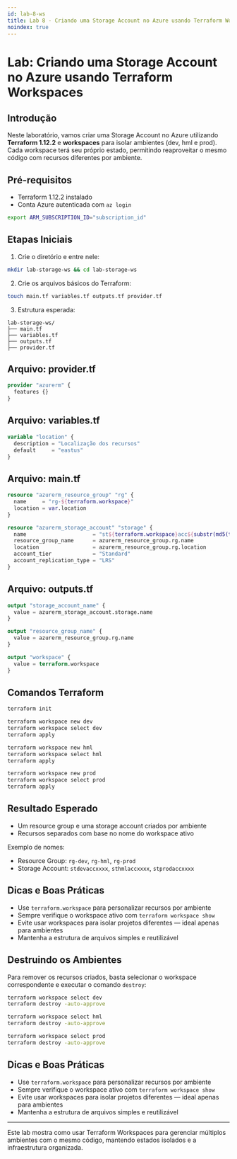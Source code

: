 ```yaml
---
id: lab-8-ws
title: Lab 8 - Criando uma Storage Account no Azure usando Terraform Workspaces
noindex: true
---
```

# Lab: Criando uma Storage Account no Azure usando Terraform Workspaces

## Introdução
Neste laboratório, vamos criar uma Storage Account no Azure utilizando **Terraform 1.12.2** e **workspaces** para isolar ambientes (dev, hml e prod). Cada workspace terá seu próprio estado, permitindo reaproveitar o mesmo código com recursos diferentes por ambiente.

## Pré-requisitos
- Terraform 1.12.2 instalado
- Conta Azure autenticada com `az login`

```bash
export ARM_SUBSCRIPTION_ID="subscription_id"
```

## Etapas Iniciais
1. Crie o diretório e entre nele:
```bash
mkdir lab-storage-ws && cd lab-storage-ws
```

2. Crie os arquivos básicos do Terraform:
```bash
touch main.tf variables.tf outputs.tf provider.tf
```

3. Estrutura esperada:
```
lab-storage-ws/
├── main.tf
├── variables.tf
├── outputs.tf
├── provider.tf
```

## Arquivo: provider.tf
```terraform
provider "azurerm" {
  features {}
}
```

## Arquivo: variables.tf
```terraform
variable "location" {
  description = "Localização dos recursos"
  default     = "eastus"
}
```

## Arquivo: main.tf
```terraform
resource "azurerm_resource_group" "rg" {
  name     = "rg-${terraform.workspace}"
  location = var.location
}

resource "azurerm_storage_account" "storage" {
  name                     = "st${terraform.workspace}acc${substr(md5(terraform.workspace), 0, 4)}"
  resource_group_name      = azurerm_resource_group.rg.name
  location                 = azurerm_resource_group.rg.location
  account_tier             = "Standard"
  account_replication_type = "LRS"
}
```

## Arquivo: outputs.tf
```terraform
output "storage_account_name" {
  value = azurerm_storage_account.storage.name
}

output "resource_group_name" {
  value = azurerm_resource_group.rg.name
}

output "workspace" {
  value = terraform.workspace
}
```

## Comandos Terraform
```bash
terraform init

terraform workspace new dev
terraform workspace select dev
terraform apply

terraform workspace new hml
terraform workspace select hml
terraform apply

terraform workspace new prod
terraform workspace select prod
terraform apply
```

## Resultado Esperado
- Um resource group e uma storage account criados por ambiente
- Recursos separados com base no nome do workspace ativo

Exemplo de nomes:
- Resource Group: `rg-dev`, `rg-hml`, `rg-prod`
- Storage Account: `stdevaccxxxx`, `sthmlaccxxxx`, `stprodaccxxxx`

## Dicas e Boas Práticas
- Use `terraform.workspace` para personalizar recursos por ambiente
- Sempre verifique o workspace ativo com `terraform workspace show`
- Evite usar workspaces para isolar projetos diferentes — ideal apenas para ambientes
- Mantenha a estrutura de arquivos simples e reutilizável

## Destruindo os Ambientes
Para remover os recursos criados, basta selecionar o workspace correspondente e executar o comando `destroy`:

```bash
terraform workspace select dev
terraform destroy -auto-approve

terraform workspace select hml
terraform destroy -auto-approve

terraform workspace select prod
terraform destroy -auto-approve
```

## Dicas e Boas Práticas
- Use `terraform.workspace` para personalizar recursos por ambiente
- Sempre verifique o workspace ativo com `terraform workspace show`
- Evite usar workspaces para isolar projetos diferentes — ideal apenas para ambientes
- Mantenha a estrutura de arquivos simples e reutilizável

---
Este lab mostra como usar Terraform Workspaces para gerenciar múltiplos ambientes com o mesmo código, mantendo estados isolados e a infraestrutura organizada.
